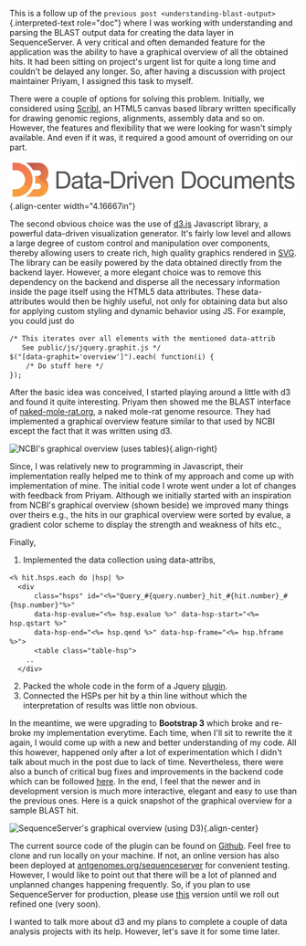 This is a follow up of the
`previous post <understanding-blast-output>`{.interpreted-text
role="doc"} where I was working with understanding and parsing the BLAST
output data for creating the data layer in SequenceServer. A very
critical and often demanded feature for the application was the ability
to have a graphical overview of all the obtained hits. It had been
sitting on project\'s urgent list for quite a long time and couldn\'t be
delayed any longer. So, after having a discussion with project
maintainer Priyam, I assigned this task to myself.

There were a couple of options for solving this problem. Initially, we
considered using [Scribl](http://chmille4.github.io/Scribl/), an HTML5
canvas based library written specifically for drawing genomic regions,
alignments, assembly data and so on. However, the features and
flexibility that we were looking for wasn\'t simply available. And even
if it was, it required a good amount of overriding on our part.

![image](../files/d3.png){.align-center width="4.16667in"}

The second obvious choice was the use of [d3.js](http://d3js.org)
Javascript library, a powerful data-driven visualization generator.
It\'s fairly low level and allows a large degree of custom control and
manipulation over components, thereby allowing users to create rich,
high quality graphics rendered in
[SVG](https://developer.mozilla.org/en/docs/Web/SVG). The library can be
easily powered by the data obtained directly from the backend layer.
However, a more elegant choice was to remove this dependency on the
backend and disperse all the necessary information inside the page
itself using the HTML5 data attributes. These data-attributes would then
be highly useful, not only for obtaining data but also for applying
custom styling and dynamic behavior using JS. For example, you could
just do

``` {.js}
/* This iterates over all elements with the mentioned data-attrib
   See public/js/jquery.graphit.js */
$("[data-graphit='overview']").each( function(i) {
    /* Do stuff here */
});
```

After the basic idea was conceived, I started playing around a little
with d3 and found it quite interesting. Priyam then showed me the BLAST
interface of [naked-mole-rat.org](http://naked-mole-rat.org/blast), a
naked mole-rat genome resource. They had implemented a graphical
overview feature similar to that used by NCBI except the fact that it
was written using d3.

![NCBI\'s graphical overview (uses
tables)](../files/ncbi.png){.align-right}

Since, I was relatively new to programming in Javascript, their
implementation really helped me to think of my approach and come up with
implementation of mine. The initial code I wrote went under a lot of
changes with feedback from Priyam. Although we initially started with an
inspiration from NCBI\'s graphical overview (shown beside) we improved
many things over theirs e.g., the hits in our graphical overview were
sorted by evalue, a gradient color scheme to display the strength and
weakness of hits etc.,

Finally,

1.  Implemented the data collection using data-attribs,

``` {.rhtml}
<% hit.hsps.each do |hsp| %>
  <div
      class="hsps" id="<%="Query_#{query.number}_hit_#{hit.number}_#{hsp.number}"%>"
      data-hsp-evalue="<%= hsp.evalue %>" data-hsp-start="<%= hsp.qstart %>"
      data-hsp-end="<%= hsp.qend %>" data-hsp-frame="<%= hsp.hframe %>">
      <table class="table-hsp">
    ..
  </div>
```

2.  Packed the whole code in the form of a Jquery
    [plugin](https://github.com/vivekiitkgp/sequenceserver/blob/14d9febd115b02fff1a98e9659e0cb756633e9c9/public/js/jquery.graphit.js).
3.  Connected the HSPs per hit by a thin line without which the
    interpretation of results was little non obvious.

In the meantime, we were upgrading to **Bootstrap 3** which broke and
re-broke my implementation everytime. Each time, when I\'ll sit to
rewrite the it again, I would come up with a new and better
understanding of my code. All this however, happened only after a lot of
experimentation which I didn\'t talk about much in the post due to lack
of time. Nevertheless, there were also a bunch of critical bug fixes and
improvements in the backend code which can be followed
[here](https://github.com/vivekiitkgp/sequenceserver/commits/graph_fixtures).
In the end, I feel that the newer and in development version is much
more interactive, elegant and easy to use than the previous ones. Here
is a quick snapshot of the graphical overview for a sample BLAST hit.

![SequenceServer\'s graphical overview (using
D3)](../files/graph.png){.align-center}

The current source code of the plugin can be found on
[Github](https://github.com/vivekiitkgp/sequenceserver/graphic_fixtures).
Feel free to clone and run locally on your machine. If not, an online
version has also been deployed at
[antgenomes.org/sequenceserver](http://antgeomes.org/sequenceserver) for
convenient testing. However, I would like to point out that there will
be a lot of planned and unplanned changes happening frequently. So, if
you plan to use SequenceServer for production, please use
[this](https://github.com/yannickwurm/sequenceserver) version until we
roll out refined one (very soon).

I wanted to talk more about d3 and my plans to complete a couple of data
analysis projects with its help. However, let\'s save it for some time
later.
